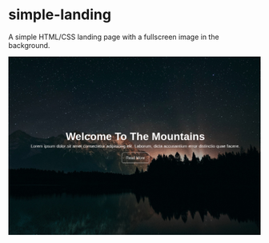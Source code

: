 # simple-landing
A simple HTML/CSS landing page with a fullscreen image in the background.

![simple-landing](https://raw.githubusercontent.com/jwosborne/simple-landing/master/img/simple-landing.jpg)
